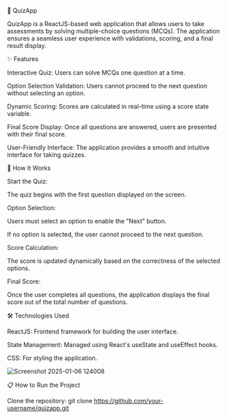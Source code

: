 🎯 QuizApp

QuizApp is a ReactJS-based web application that allows users to take assessments by solving multiple-choice questions (MCQs). The application ensures a seamless user experience with validations, scoring, and a final result display.

✨ Features

Interactive Quiz: Users can solve MCQs one question at a time.

Option Selection Validation: Users cannot proceed to the next question without selecting an option.

Dynamic Scoring: Scores are calculated in real-time using a score state variable.

Final Score Display: Once all questions are answered, users are presented with their final score.

User-Friendly Interface: The application provides a smooth and intuitive interface for taking quizzes.

🚀 How It Works

Start the Quiz:

The quiz begins with the first question displayed on the screen.

Option Selection:

Users must select an option to enable the "Next" button.

If no option is selected, the user cannot proceed to the next question.

Score Calculation:

The score is updated dynamically based on the correctness of the selected options.

Final Score:

Once the user completes all questions, the application displays the final score out of the total number of questions.

🛠️ Technologies Used

ReactJS: Frontend framework for building the user interface.

State Management: Managed using React's useState and useEffect hooks.

CSS: For styling the application.


![Screenshot 2025-01-06 124008](https://github.com/user-attachments/assets/f954c4fb-4235-44fc-b58a-a008ba94c9d3)

📋 How to Run the Project

Clone the repository:
git clone https://github.com/your-username/quizapp.git
